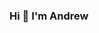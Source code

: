 ### Hi 👋 I'm Andrew

<!--
**arobida/arobida** is a ✨ _special_ ✨ repository because its `README.md` (this file) appears on your GitHub profile.

> A little info on me...

- 🔭 I’m currently working on: [Web Sage](https://web-sage.com)
- 🌱 I’m currently learning: [Flutter](https://flutter.dev)
- 👯 I’m looking to collaborate on: Anything interesting
- 🤔 I’m looking for help with: Cool api's like OpenAI's gpt3
- 💬 Ask me about: React, Gatsby, Nextjs, framer-motion
- 📫 Best way to reach me: [Twitter](https://twitter.com/theafr86)
- ⚡ Fun fact: consciousness is a state of action

